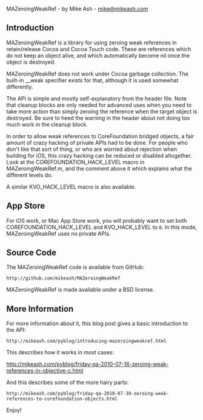 MAZeroingWeakRef - by Mike Ash - mike@mikeash.com

Introduction
------------

MAZeroingWeakRef is a library for using zeroing weak references in retain/release Cocoa and Cocoa Touch code. These are references which do not keep an object alive, and which automatically become nil once the object is destroyed.

MAZeroingWeakRef does not work under Cocoa garbage collection. The built-in __weak specifier exists for that, although it is used somewhat differently.

The API is simple and mostly self-explanatory from the header file. Note that cleanup blocks are only needed for advanced uses when you need to take more action than simply zeroing the reference when the target object is destroyed. Be sure to heed the warning in the header about not doing too much work in the cleanup block.

In order to allow weak references to CoreFoundation bridged objects, a fair amount of crazy hacking of private APIs had to be done. For people who don't like that sort of thing, or who are worried about rejection when building for iOS, this crazy hacking can be reduced or disabled altogether. Look at the COREFOUNDATION_HACK_LEVEL macro in MAZeroingWeakRef.m, and the comment above it which explains what the different levels do.

A similar KVO_HACK_LEVEL macro is also available.

App Store
---------

For iOS work, or Mac App Store work, you will probably want to set both COREFOUNDATION_HACK_LEVEL and KVO_HACK_LEVEL to `0`. In this mode, MAZeroingWeakRef uses no private APIs.

Source Code
-----------

The MAZeroingWeakRef code is available from GitHub:

    http://github.com/mikeash/MAZeroingWeakRef

MAZeroingWeakRef is made available under a BSD license.

More Information
----------------

For more information about it, this blog post gives a basic introduction to the API:

    http://mikeash.com/pyblog/introducing-mazeroingweakref.html

This describes how it works in most cases:

http://mikeash.com/pyblog/friday-qa-2010-07-16-zeroing-weak-references-in-objective-c.html

And this describes some of the more hairy parts:

    http://mikeash.com/pyblog/friday-qa-2010-07-30-zeroing-weak-references-to-corefoundation-objects.html

Enjoy!
